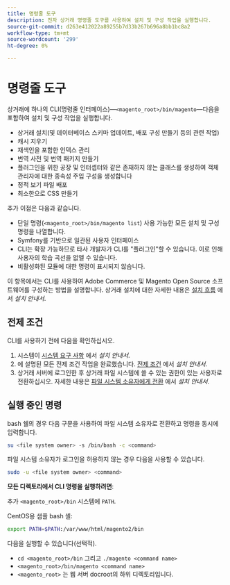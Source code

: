 ```yaml
---
title: 명령줄 도구
description: 전자 상거래 명령줄 도구를 사용하여 설치 및 구성 작업을 실행합니다.
source-git-commit: d263e412022a89255b7d33b267b696a8bb1bc8a2
workflow-type: tm+mt
source-wordcount: '299'
ht-degree: 0%

---
```



# 명령줄 도구

상거래에 하나의 CLI(명령줄 인터페이스)—`<magento_root>/bin/magento`—다음을 포함하여 설치 및 구성 작업을 실행합니다.

- 상거래 설치(및 데이터베이스 스키마 업데이트, 배포 구성 만들기 등의 관련 작업)
- 캐시 지우기
- 재색인을 포함한 인덱스 관리
- 번역 사전 및 번역 패키지 만들기
- 플러그인을 위한 공장 및 인터셉터와 같은 존재하지 않는 클래스를 생성하여 객체 관리자에 대한 종속성 주입 구성을 생성합니다
- 정적 보기 파일 배포
- 최소한으로 CSS 만들기

추가 이점은 다음과 같습니다.

- 단일 명령(`<magento_root>/bin/magento list`) 사용 가능한 모든 설치 및 구성 명령을 나열합니다.
- Symfony를 기반으로 일관된 사용자 인터페이스
- CLI는 확장 가능하므로 타사 개발자가 CLI를 &quot;플러그인&quot;할 수 있습니다. 이로 인해 사용자의 학습 곡선을 없앨 수 있습니다.
- 비활성화된 모듈에 대한 명령이 표시되지 않습니다.

이 항목에서는 CLI를 사용하여 Adobe Commerce 및 Magento Open Source 소프트웨어를 구성하는 방법을 설명합니다. 상거래 설치에 대한 자세한 내용은 [설치 흐름](../../installation/overview.md) 에서 _설치 안내서_.

## 전제 조건

CLI를 사용하기 전에 다음을 확인하십시오.

1. 시스템이 [시스템 요구 사항](../../installation/system-requirements.md) 에서 _설치 안내서_.
1. 에 설명된 모든 전제 조건 작업을 완료했습니다. [전제 조건](../../installation/prerequisites/overview.md) 에서 _설치 안내서_.
1. 상거래 서버에 로그인한 후 상거래 파일 시스템에 쓸 수 있는 권한이 있는 사용자로 전환하십시오. 자세한 내용은 [파일 시스템 소유자에게 전환](../../installation/prerequisites/file-system/overview.md) 에서 _설치 안내서_.

## 실행 중인 명령

bash 쉘의 경우 다음 구문을 사용하여 파일 시스템 소유자로 전환하고 명령을 동시에 입력합니다.

```bash
su <file system owner> -s /bin/bash -c <command>
```

파일 시스템 소유자가 로그인을 허용하지 않는 경우 다음을 사용할 수 있습니다.

```bash
sudo -u <file system owner> <command>
```

**모든 디렉토리에서 CLI 명령을 실행하려면**:

추가 `<magento_root>/bin` 시스템에 `PATH`.

CentOS용 샘플 bash 셸:

```bash
export PATH=$PATH:/var/www/html/magento2/bin
```

다음을 실행할 수 있습니다(선택적).

- `cd <magento_root>/bin` 그리고 `./magento <command name>`
- `<magento_root>/bin/magento <command name>`
- `<magento_root>` 는 웹 서버 docroot의 하위 디렉토리입니다.
